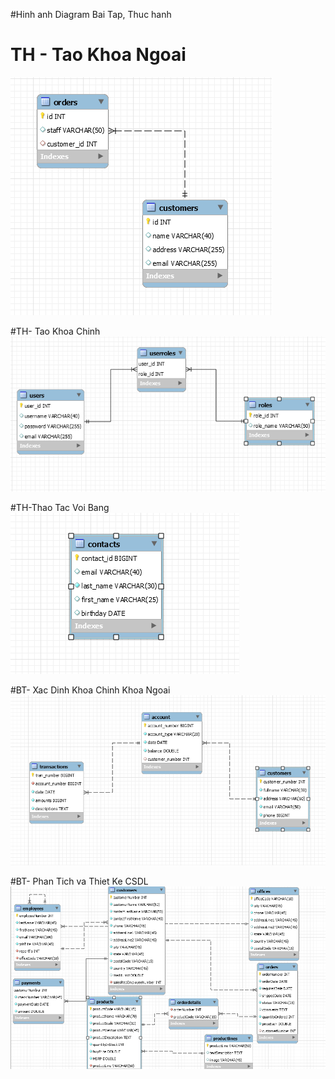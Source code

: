 #Hinh anh Diagram Bai Tap, Thuc hanh

# TH - Tao Khoa Ngoai
![Test Image 3](ThietKeVaTaoCSDL/TH-TaoKhoaNgoai/Diagram.PNG)

#TH- Tao Khoa Chinh
![Test Image 3](ThietKeVaTaoCSDL/TH-TaoKhoaChinh/Diagram.PNG)

#TH-Thao Tac Voi Bang
![Test Image 3](ThietKeVaTaoCSDL/TH-ThaoTacVoiBang/Diagram.PNG)

#BT- Xac Dinh Khoa Chinh Khoa Ngoai
![Test Image 3](ThietKeVaTaoCSDL/BT-XacDinhKhoaChinhKhoaNgoai/Diagram.PNG)

#BT- Phan Tich va Thiet Ke CSDL
![Test Image 3](ThietKeVaTaoCSDL/BT-PhanTichvaThietKeCSDL/Diagram.PNG)